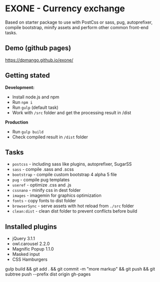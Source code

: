 # EXONE - Currency exchange
Based on starter package to use with PostCss or sass, pug, autoprefixer, compile bootstrap, minify assets and perform other common front-end tasks.

## Demo (github pages)
https://dpmango.github.io/exone/

## Getting stated
__Development:__
- Install node.js and npm
- Run `npm i`
- Run `gulp` (default task)
- Work with `/src` folder and get the processing result in /dist

__Production__
- Run `gulp build`
- Check compiled result in `/dist` folder

## Tasks
- `postcss` - including sass like plugins, autoprefixer, SugarSS
- `sass` - compile .sass and .scss
- `bootstrap` - compile custom bootstrap 4 alpha 5 file
- `pug` - compile pug templates
- `useref` - optimize .css and .js
- `cssnano` - minify css in dest folder
- `images` - imagemin for graphics optimization
- `fonts` - copy fonts to dist folder
- `browserSync` - serve assets with hot reload from `./src` folder
- `clean:dist` - clean dist folder to prevent conflicts before build

## Installed plugins
- jQuery 3.1.1
- owl.carousel 2.2.0
- Magnific Popup 1.1.0
- Masked input
- CSS Hamburgers

gulp build && git add . && git commit -m "more markup" && git push && git subtree push --prefix dist origin gh-pages
